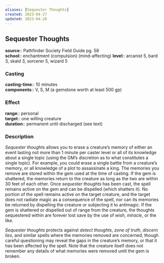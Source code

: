 ```yaml
---
aliases: [Sequester Thoughts]
created: 2023-04-27
updated: 2023-04-28
---
```


## Sequester Thoughts

**source**:: Pathfinder Society Field Guide pg. 58  
**school**:: enchantment (compulsion) (mind-affecting)
**level**:: arcanist 5, bard 3, skald 3, sorcerer 5, wizard 5

### Casting

**casting-time**:: 10 minutes  
**components**:: V, S, M (a gemstone worth at least 500 gp)

### Effect

**range**:: personal  
**target**:: one willing creature  
**duration**:: permanent until discharged (see text)

### Description

*Sequester thoughts* allows you to erase a creature’s memory of either an event lasting not more than 1 minute per caster level or all of its knowledge about a single topic (using the GM’s discretion as to what constitutes a single topic). For example, you could erase a single battle from a creature’s memory, or all knowledge of a plot to assassinate a king. The memories you remove are stored within the gem used at the time of casting. If the gem is shattered, the memories return to the creature as long as the two are within 30 feet of each other. Once *sequester thoughts* has been cast, the spell remains active on the gem and can be dispelled (which shatters it). No portion of the spell remains active on the target creature, and the target does not radiate magic as a consequence of the spell, nor can its memories be returned by dispelling the creature or subjecting it to antimagic. If the gem is shattered or dispelled out of range from the creature, the thoughts sequestered within are forever lost save by the use of *wish*, *miracle*, or the like.  
  
*Sequester thoughts* protects against *detect thoughts*, *zone of truth*, *discern lies*, and similar spells where the memories removed are concerned, though careful questioning may reveal the gaps in the creature’s memory, or that it has been affected by the spell. Note that the creature itself does not remember any details of what memories were removed until the gem is broken.
